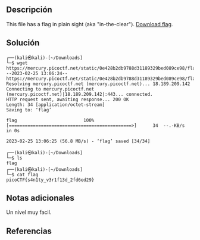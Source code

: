 ## Descripción
This file has a flag in plain sight (aka "in-the-clear"). [Download flag](https://mercury.picoctf.net/static/0e428b2db9788d31189329bed089ce98/flag).

## Solución
```bash()
┌──(kali㉿kali)-[~/Downloads]
└─$ wget https://mercury.picoctf.net/static/0e428b2db9788d31189329bed089ce98/flag
--2023-02-25 13:06:24--  https://mercury.picoctf.net/static/0e428b2db9788d31189329bed089ce98/flag
Resolving mercury.picoctf.net (mercury.picoctf.net)... 18.189.209.142
Connecting to mercury.picoctf.net (mercury.picoctf.net)|18.189.209.142|:443... connected.
HTTP request sent, awaiting response... 200 OK
Length: 34 [application/octet-stream]
Saving to: ‘flag’

flag                         100%[==============================================>]      34  --.-KB/s    in 0s      

2023-02-25 13:06:25 (56.8 MB/s) - ‘flag’ saved [34/34]
                      
┌──(kali㉿kali)-[~/Downloads]
└─$ ls
flag                     
┌──(kali㉿kali)-[~/Downloads]
└─$ cat flag   
picoCTF{s4n1ty_v3r1f13d_2fd6ed29}
```

## Notas adicionales
Un nivel muy facil.

## Referencias 